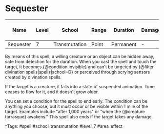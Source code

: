# Sequester

| Name | Level | School | Range | Duration | Damage | Save DC & Type |
|------|-------|--------|-------|----------|--------|----------------|
| Sequester | 7 | Transmutation | Point | Permanent | - | - |

By means of this spell, a willing creature or an object can be hidden away, safe from detection for the duration. When you cast the spell and touch the target, it becomes {@condition invisible} and can't be targeted by {@filter divination spells|spells|school=D} or perceived through scrying sensors created by divination spells.

If the target is a creature, it falls into a state of suspended animation. Time ceases to flow for it, and it doesn't grow older.

You can set a condition for the spell to end early. The condition can be anything you choose, but it must occur or be visible within 1 mile of the target. Examples include "after 1,000 years" or "when the {@creature tarrasque} awakens." This spell also ends if the target takes any damage.

^Tags: #spell #school_transmutation #level_7 #area_effect